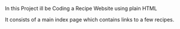 In this Project ill be Coding a Recipe Website using plain HTML

It consists of a main index page which contains links to a few recipes.